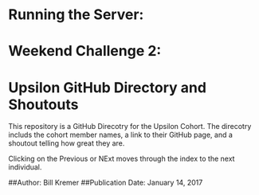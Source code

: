 # Running the Server:
# Weekend Challenge 2:
# Upsilon GitHub Directory and Shoutouts

This repository is a GitHub Direcotry for the Upsilon Cohort.  The direcotry includs the cohort member names, a link to their GitHub page, and a shoutout telling how great they are.

Clicking on the Previous or NExt moves through the index to the next individual.

##Author: Bill Kremer
##Publication Date: January 14, 2017
